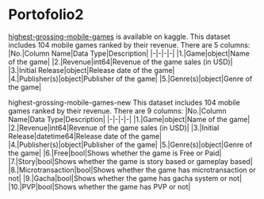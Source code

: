 # Portofolio2

[highest-grossing-mobile-games](https://www.kaggle.com/datasets/mattop/highest-grossing-mobile-games) is available on kaggle.
This dataset includes 104 mobile games ranked by their revenue. There are 5 columns:
|No.|Column Name|Data Type|Description|
|-|-|-|-|
|1.|Game|object|Name of the game|
|2.|Revenue|int64|Revenue of the game sales (in USD)|
|3.|Initial Release|object|Release date of the game|
|4.|Publisher(s)|object|Publisher of the game|
|5.|Genre(s)|object|Genre of the game|

highest-grossing-mobile-games-new
This dataset includes 104 mobile games ranked by their revenue. There are 9 columns:
|No.|Column Name|Data Type|Description|
|-|-|-|-|
|1.|Game|object|Name of the game|
|2.|Revenue|int64|Revenue of the game sales (in USD)|
|3.|Initial Release|datetime64|Release date of the game|
|4.|Publisher(s)|object|Publisher of the game|
|5.|Genre(s)|object|Genre of the game|
|6.|Free|bool|Shows whether the game is Free or Paid|
|7.|Story|bool|Shows whether the game is story based or gameplay based|
|8.|Microtransaction|bool|Shows whether the game has microtransaction or not|
|9.|Gacha|bool|Shows whether the game has gacha system or not|
|10.|PVP|bool|Shows whether the game has PVP or not|

